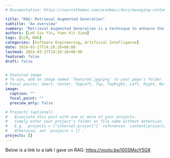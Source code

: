 ```yaml
---
# Documentation: https://sourcethemes.com/academic/docs/managing-content/

title: "RAG: Retrieval Augmented Generation"
subtitle: "An overview"
summary: "Retrieval Augmented Generation is a technique to enhance the relevance of the generated output of Large Language Models."
authors: [Loh Siu Yin, Yuen Kit Siew]
tags: [LLM, RAG]
categories: [Software Engineering, Artificial Intelligence]
date: 2024-03-27T14:26:26+08:00
lastmod: 2024-03-27T14:26:26+08:00
featured: false
draft: false


# Featured image
# To use, add an image named `featured.jpg/png` to your page's folder.
# Focal points: Smart, Center, TopLeft, Top, TopRight, Left, Right, BottomLeft, Bottom, BottomRight.
image:
  caption: ""
  focal_point: ""
  preview_only: false

# Projects (optional).
#   Associate this post with one or more of your projects.
#   Simply enter your project's folder or file name without extension.
#   E.g. `projects = ["internal-project"]` references `content/project/deep-learning/index.md`.
#   Otherwise, set `projects = []`.
projects: []
---
```

Below is a link to a talk I gave on RAG:
https://youtu.be/l00SMscY5G8
